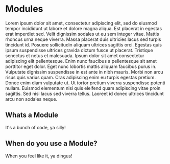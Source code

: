 # Modules

Lorem ipsum dolor sit amet, consectetur adipiscing elit, sed do eiusmod tempor incididunt ut labore et dolore magna aliqua. Est placerat in egestas erat imperdiet sed. Velit dignissim sodales ut eu sem integer vitae. Mattis rhoncus urna neque viverra. Massa placerat duis ultricies lacus sed turpis tincidunt id. Posuere sollicitudin aliquam ultrices sagittis orci. Egestas quis ipsum suspendisse ultrices gravida dictum fusce ut placerat. Tristique senectus et netus et malesuada. Ipsum dolor sit amet consectetur adipiscing elit pellentesque. Enim nunc faucibus a pellentesque sit amet porttitor eget dolor. Eget nunc lobortis mattis aliquam faucibus purus in. Vulputate dignissim suspendisse in est ante in nibh mauris. Morbi non arcu risus quis varius quam. Cras adipiscing enim eu turpis egestas pretium. Donec enim diam vulputate ut. Ut tortor pretium viverra suspendisse potenti nullam. Euismod elementum nisi quis eleifend quam adipiscing vitae proin sagittis. Sed nisi lacus sed viverra tellus. Laoreet id donec ultrices tincidunt arcu non sodales neque.

## Whats a Module

It's a bunch of code, ya silly!

## When do you use a Module?

When you feel like it, ya dingus!


<!-- ##DOCS-SOURCER-START
{
  "sourcePlugin": "local-copier",
  "hash": "b6abe771f238c00213e84dbc5bc9e1cb"
}
##DOCS-SOURCER-END -->
